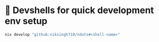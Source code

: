 # 🚀 Devshells for quick development env setup

```bash
nix develop "github:niksingh710/ndots#<shell-name>"
```
